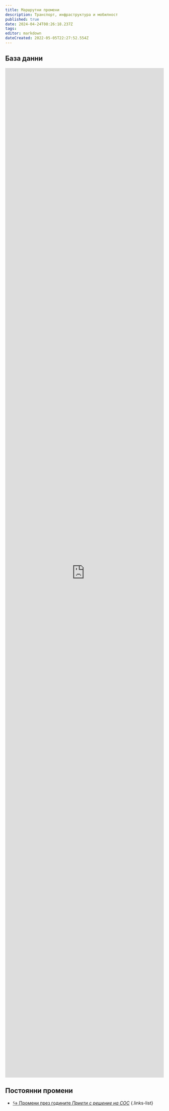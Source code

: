 ```yaml
---
title: Маршрутни промени
description: Транспорт, инфраструктура и мобилност
published: true
date: 2024-04-24T08:26:18.237Z
tags: 
editor: markdown
dateCreated: 2022-05-05T22:27:52.554Z
---
```


## База данни
<iframe src="https://trinmo.walnutphp.com/events" title="Разписания" scrolling="no" frameborder="0" style="width: 100%; min-height: 80vh"></iframe>

## Постоянни промени
- [:arrow_right_hook: Промени през годините  *Приети с решение на СОС*](/bg/public-transport/route-changes/year-by-year)
{.links-list}